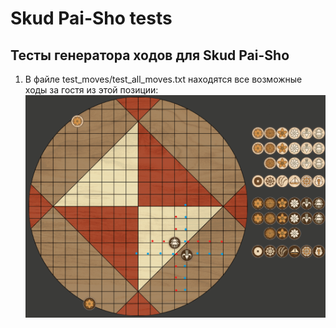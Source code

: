 # Skud Pai-Sho tests
## Тесты генератора ходов для Skud Pai-Sho

1) В файле test_moves/test_all_moves.txt находятся все возможные ходы за гостя из этой позиции:
![](test_pictures/вариативность.png)
